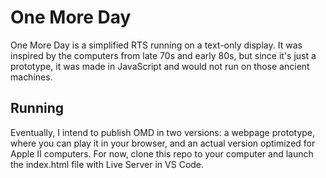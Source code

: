 # One More Day
One More Day is a simplified RTS running on a text-only display. It was inspired by the computers from late 70s and early 80s, but since it's just a prototype, it was made in JavaScript and would not run on those ancient machines.

## Running
Eventually, I intend to publish OMD in two versions: a webpage prototype, where you can play it in your browser, and an actual version optimized for Apple II computers. For now, clone this repo to your computer and launch the index.html file with Live Server in VS Code.

